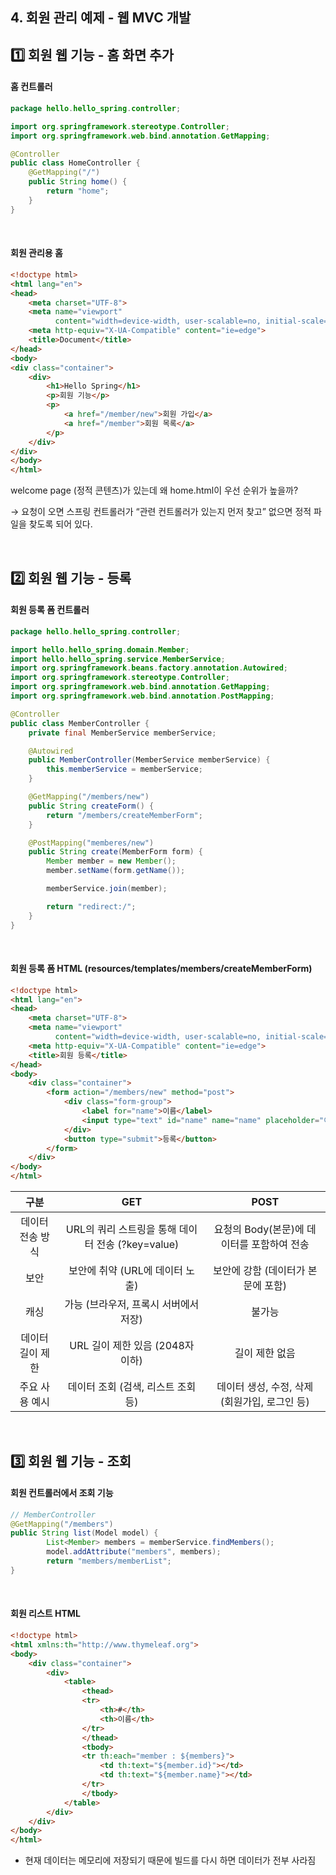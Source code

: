 ## 4. 회원 관리 예제 - 웹 MVC 개발

## 1️⃣ 회원 웹 기능 - 홈 화면 추가

#### 홈 컨트롤러

```java
package hello.hello_spring.controller;

import org.springframework.stereotype.Controller;
import org.springframework.web.bind.annotation.GetMapping;

@Controller
public class HomeController {
    @GetMapping("/")
    public String home() {
        return "home";
    }
}
```

<br/>

#### 회원 관리용 홈

```html
<!doctype html>
<html lang="en">
<head>
    <meta charset="UTF-8">
    <meta name="viewport"
          content="width=device-width, user-scalable=no, initial-scale=1.0, maximum-scale=1.0, minimum-scale=1.0">
    <meta http-equiv="X-UA-Compatible" content="ie=edge">
    <title>Document</title>
</head>
<body>
<div class="container">
    <div>
        <h1>Hello Spring</h1>
        <p>회원 기능</p>
        <p>
            <a href="/member/new">회원 가입</a>
            <a href="/member">회원 목록</a>
        </p>
    </div>
</div>
</body>
</html>
```

welcome page (정적 콘텐츠)가 있는데 왜 home.html이 우선 순위가 높을까?

→ 요청이 오면 스프링 컨트롤러가 “관련 컨트롤러가 있는지 먼저 찾고” 없으면 정적 파일을 찾도록 되어 있다.

<br/>

## 2️⃣ 회원 웹 기능 - 등록

#### 회원 등록 폼 컨트롤러
```java
package hello.hello_spring.controller;

import hello.hello_spring.domain.Member;
import hello.hello_spring.service.MemberService;
import org.springframework.beans.factory.annotation.Autowired;
import org.springframework.stereotype.Controller;
import org.springframework.web.bind.annotation.GetMapping;
import org.springframework.web.bind.annotation.PostMapping;

@Controller
public class MemberController {
    private final MemberService memberService;

    @Autowired
    public MemberController(MemberService memberService) {
        this.memberService = memberService;
    }

    @GetMapping("/members/new")
    public String createForm() {
        return "/members/createMemberForm";
    }

    @PostMapping("memberes/new")
    public String create(MemberForm form) {
        Member member = new Member();
        member.setName(form.getName());

        memberService.join(member);

        return "redirect:/";
    }
}
```
<br/>

#### 회원 등록 폼 HTML (resources/templates/members/createMemberForm)
```html
<!doctype html>
<html lang="en">
<head>
    <meta charset="UTF-8">
    <meta name="viewport"
          content="width=device-width, user-scalable=no, initial-scale=1.0, maximum-scale=1.0, minimum-scale=1.0">
    <meta http-equiv="X-UA-Compatible" content="ie=edge">
    <title>회원 등록</title>
</head>
<body>
    <div class="container">
        <form action="/members/new" method="post">
            <div class="form-group">
                <label for="name">이름</label>
                <input type="text" id="name" name="name" placeholder="이름을 입력하세요.">
            </div>
            <button type="submit">등록</button>
        </form>
    </div>
</body>
</html>
```

|     구분     |                 GET                  |             POST              |
|:----------:|:------------------------------------:|:-----------------------------:|
| 데이터 전송 방식  | URL의 쿼리 스트링을 통해 데이터 전송 (?key=value)  |  요청의 Body(본문)에 데이터를 포함하여 전송   |
|     보안     |         보안에 취약 (URL에 데이터 노출)         |     보안에 강함 (데이터가 본문에 포함)      |
|     캐싱     |        가능 (브라우저, 프록시 서버에서 저장)        |              불가능              |
| 데이터 길이 제한  |       URL 길이 제한 있음 (2048자 이하)        |           길이 제한 없음            |
|  주요 사용 예시  |        데이터 조회 (검색, 리스트 조회 등)         | 데이터 생성, 수정, 삭제 (회원가입, 로그인 등)  |

<br/>

## 3️⃣ 회원 웹 기능 - 조회

#### 회원 컨트롤러에서 조회 기능

```java
// MemberController
@GetMapping("/members")
public String list(Model model) {
		List<Member> members = memberService.findMembers();
		model.addAttribute("members", members);
		return "members/memberList";
}
```
<br/>

#### 회원 리스트 HTML

```html
<!doctype html>
<html xmlns:th="http://www.thymeleaf.org">
<body>
    <div class="container">
        <div>
            <table>
                <thead>
                <tr>
                    <th>#</th>
                    <th>이름</th>
                </tr>
                </thead>
                <tbody>
                <tr th:each="member : ${members}">
                    <td th:text="${member.id}"></td>
                    <td th:text="${member.name}"></td>
                </tr>
                </tbody>
            </table>
        </div>
    </div>
</body>
</html>
```

- 현재 데이터는 메모리에 저장되기 때문에 빌드를 다시 하면 데이터가 전부 사라짐